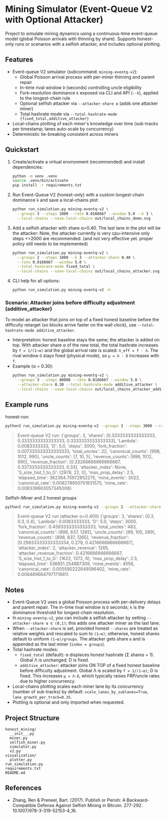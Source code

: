 # Mining Simulator (Event-Queue V2 with Optional Attacker)

Project to simulate mining dynamics using a continuous-time event-queue model (global Poisson arrivals with thinning by share). Supports honest-only runs or scenarios with a selfish attacker, and includes optional plotting.

## Features
- Event-queue V2 simulator (subcommand: `mining-eventq-v2`):
  - Global Poisson arrival process with per-miner thinning and parent repair
  - In-time rival window `D` (seconds) controlling uncle eligibility
  - Fork-resolution dominance `k` exposed via CLI and API (`--k`), applied to the longest-chain rule
  - Optional selfish attacker via `--attacker-share α` (adds one attacker miner)
  - Total hashrate mode via `--total-hashrate-mode {fixed_total,additive_attacker}`
- Local-chains plotting of each miner's knowledge over time (sub-tracks per timestamp; lanes auto-scale by concurrency)
- Deterministic tie-breaking consistent across miners

## Quickstart
1. Create/activate a virtual environment (recommended) and install dependencies:
   ```bash
   python -m venv .venv
   source .venv/bin/activate
   pip install -r requirements.txt
   ```
2. Run Event-Queue V2 (honest-only) with a custom longest-chain dominance `k` and save a local-chains plot:
   ```bash
   python run_simulation.py mining-eventq-v2 \
     --groups 3 --steps 1000 --rate 0.0166667 --window 5.0 --k 3 \
     --local-chains --save-local-chains out/local_chains_demo.svg
   ```
3. Add a selfish attacker with share α=0.40. The last lane in the plot will be the attacker:
   Note, the attacker currently is very cpu-intensive only steps <=2000 are recommended. (and not very effective yet. proper policy still needs to be implemented)
   ```bash
   python run_simulation.py mining-eventq-v2 \
     --groups 2 --steps 1000 --k 3 --attacker-share 0.40 \
     --rate 0.0166667 --window 5.0 \
     --total-hashrate-mode fixed_total \
     --local-chains --save-local-chains out/local_chains_attacker.svg
   ```
4. CLI help for all options:
   ```bash
   python run_simulation.py mining-eventq-v2 -h
   ```

### Scenario: Attacker joins before difficulty adjustment (additive_attacker)

To model an attacker that joins on top of a fixed honest baseline before the difficulty retarget (so blocks arrive faster on the wall clock), use `--total-hashrate-mode additive_attacker`.

- Interpretation: honest baseline stays the same; the attacker is added on top. With attacker share α of the new total, the total hashrate increases by `f = 1/(1−α)` and the global arrival rate is scaled: `Λ_eff = f · Λ`. The rival window `D` stays fixed (physical mode), so `μ = Λ · D` increases with `f`.
- Example (α = 0.30):
  ```bash
  python run_simulation.py mining-eventq-v2 \
    --groups 3 --steps 80000 --rate 0.0166667 --window 5.0 \
    --attacker-share 0.30 --total-hashrate-mode additive_attacker \
    --local-chains --save-local-chains out/local_chains_attacker_additive.svg
  ```

## Example runs
honest-run:
   ```bash
   python3 run_simulation.py mining-eventq-v2 --groups 3 --steps 3000 --rate 0.0083333333 --window 5.0 --k 3 --seed 42`
   ```
> Event-queue V2 run:
> {'groups': 3, 'shares': \[0.3333333333333333, 0.3333333333333333, 0.3333333333333333\], 'Lambda': 0.0083333333, 'D': 5.0, 'steps': 3000, 
>  'fork\_fraction': 0.007333333333333333, 'total\_uncles': 22, 'canonical\_counts': \[998, 1012, 990\], 'uncle\_counts': \[7, 10, 5\], 
>  'revenue\_counts': \[998, 1012, 990\], 'revenue\_fraction': \[0.33266666666666667, 0.3373333333333333, 0.33\], 'attacker\_index': None, 
>  'S\_size\_hist\_1\_to\_G': \[2978, 22, 0\], 'max\_prop\_delay': 2.5, 'elapsed\_time': 362364.75972952275, 'mine\_events': 3022, 
>  'canonical\_rate': 0.008278950751831575, 'mine\_rate': 0.008339663057345006}

Selfish-Miner and 2 honest groups
   ```bash
   python3 run_simulation.py mining-eventq-v2 --groups 2 --attacker-share 0.4 --steps 3000 --rate 0.0083333333 --window 5.0 --k 3 --seed 42`
   ```

> Event-queue V2 run (attacker α=0.400)
> {'groups': 3, 'shares': \[0.3, 0.3, 0.4\], 'Lambda': 0.0083333333, 'D': 5.0, 'steps': 3000, 
>  'fork\_fraction': 0.4593333333333333, 'total\_uncles': 483, 'canonical\_counts': \[898, 837, 1265\], 'uncle\_counts': \[89, 105, 289\], 
>   'revenue\_counts': \[898, 837, 1265\], 'revenue\_fraction': \[0.29933333333333334, 0.279, 0.4216666666666667\], 
>   'attacker\_index': 2, 'attacker\_revenue': 1265, 'attacker\_revenue\_fraction': 0.4216666666666667, 
>   'S\_size\_hist\_1\_to\_G': \[1622, 1372, 6\], 'max\_prop\_delay': 2.5, 'elapsed\_time': 536651.254887309, 'mine\_events': 4556, 
>   'canonical\_rate': 0.005590222649586402, 'mine\_rate': 0.008489684797171881}

## Notes
- Event-Queue V2 uses a global Poisson process with per-delivery delays and parent repair. The in-time rival window is `D` seconds; `k` is the dominance threshold for longest-chain resolution.
- In `mining-eventq-v2`, you can include a selfish attacker by setting `--attacker-share α ∈ (0,1)`; this adds one attacker miner as the last lane.
- When `--attacker-share` is set, provided honest `--shares` are treated as relative weights and rescaled to sum to `(1−α)`; otherwise, honest shares default to uniform `(1−α)/groups`. The attacker gets share `α` and is appended as the last miner (`index = groups`).
- Total hashrate modes:
  - `fixed_total` (default): α displaces honest hashrate (Σ shares = 1). Global Λ is unchanged; D is fixed.
  - `additive_attacker`: attacker joins ON TOP of a fixed honest baseline before difficulty adjustment. Global Λ is scaled by `f = 1/(1−α)`; D is fixed. This increases `μ = Λ·D`, which typically raises FRP/uncle rates due to higher concurrency.
- Local-chains plotting scales each miner lane by its concurrency (number of sub-tracks) by default: `scale_lanes_by_sublanes=True`, `lane_growth_per_track=0.35`. 
- Plotting is optional and only imported when requested.

## Project Structure
```
honest_mining/
  __init__.py
  miner.py
  selfish_miner.py
  simulator.py
  v2.py
visualization/
  plotter.py
run_simulation.py
requirements.txt
README.md
```

## References
- Zhang, Ren & Preneel, Bart. (2017). Publish or Perish: A Backward-Compatible Defense Against Selfish Mining in Bitcoin. 277-292. 10.1007/978-3-319-52153-4_16.
